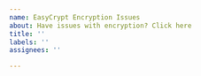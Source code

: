 ```yaml
---
name: EasyCrypt Encryption Issues
about: Have issues with encryption? Click here
title: ''
labels: ''
assignees: ''

---
```



